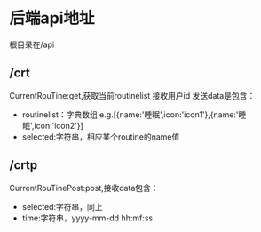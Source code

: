 # 后端api地址

根目录在/api

## /crt

CurrentRouTine:get,获取当前routinelist
接收用户id
发送data是包含：

- routinelist：字典数组
  e.g.[{name:'睡眠',icon:'icon1'},{name:'睡眠',icon:'icon2'}]
- selected:字符串，相应某个routine的name值

## /crtp

CurrentRouTinePost:post,接收data包含：

- selected:字符串，同上
- time:字符串，yyyy-mm-dd hh:mf:ss
